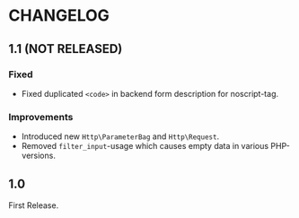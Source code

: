 # CHANGELOG

## 1.1 (NOT RELEASED)

### Fixed
- Fixed duplicated `<code>` in backend form description for noscript-tag.

### Improvements
- Introduced new `Http\ParameterBag` and `Http\Request`.
- Removed `filter_input`-usage which causes empty data in various PHP-versions.


## 1.0

First Release.